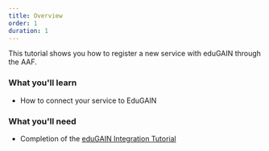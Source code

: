 ```yaml
---
title: Overview
order: 1
duration: 1
---
```


This tutorial shows you how to register a new service with eduGAIN through the AAF.

### What you'll learn

- How to connect your service to EduGAIN

### What you'll need

- Completion of the [eduGAIN Integration Tutorial](/edugain-integration/01-overview)